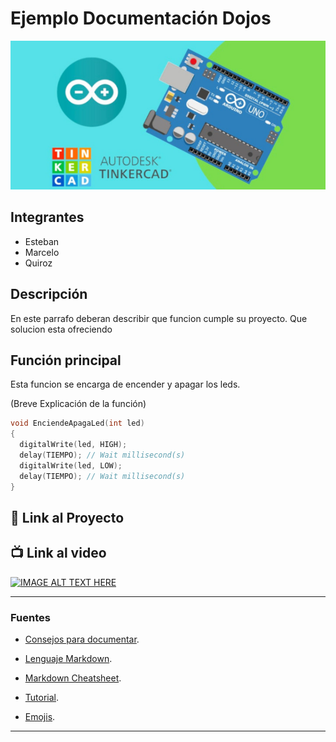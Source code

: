 # Ejemplo Documentación Dojos
![Tinkercad](./img/ArduinoTinkercad.jpg)


## Integrantes 
- Esteban
- Marcelo
- Quiroz

## Descripción
En este parrafo deberan describir que funcion cumple su proyecto. Que solucion esta ofreciendo

## Función principal
Esta funcion se encarga de encender y apagar los leds.

(Breve Explicación de la función)

~~~ c (lenguaje en el que esta escrito)
void EnciendeApagaLed(int led)
{
  digitalWrite(led, HIGH);
  delay(TIEMPO); // Wait millisecond(s)
  digitalWrite(led, LOW);
  delay(TIEMPO); // Wait millisecond(s)
}
~~~

## :robot: Link al Proyecto

## :tv: Link al video
<a href="https://www.youtube.com/watch?v=VyGjE8kx-O0
" target="_blank"><img src="https://www.youtube.com/watch?v=VyGjE8kx-O0" 
alt="IMAGE ALT TEXT HERE" width="240" height="180"/></a>

---
### Fuentes
- [Consejos para documentar](https://www.sohamkamani.com/how-to-write-good-documentation/#architecture-documentation).
- [Lenguaje Markdown](https://markdown.es/sintaxis-markdown/#linkauto).

- [Markdown Cheatsheet](https://github.com/adam-p/markdown-here/wiki/Markdown-Cheatsheet).
- [Tutorial](https://www.youtube.com/watch?v=oxaH9CFpeEE).

- [Emojis](https://gist.github.com/rxaviers/7360908).

---






